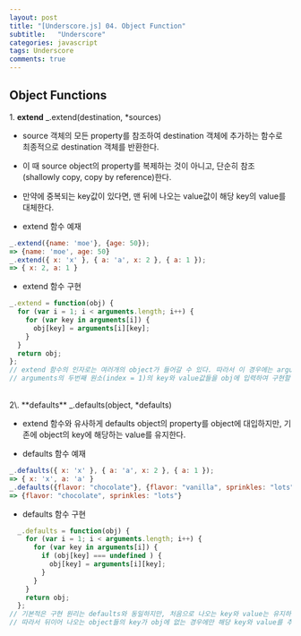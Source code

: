 ```yaml
---
layout: post
title: "[Underscore.js] 04. Object Function"
subtitle:   "Underscore"
categories: javascript
tags: Underscore
comments: true
---
```


## Object Functions

1\. **extend** _.extend(destination, *sources)

 - source 객체의 모든 property를 참조하여 destination 객체에 추가하는 함수로 최종적으로 destination 객체를 반환한다.
 - 이 때 source object의 property를 복제하는 것이 아니고, 단순히 참조(shallowly copy, copy by reference)한다.
 - 만약에 중복되는 key값이 있다면, 맨 뒤에 나오는 value값이 해당 key의 value를 대체한다.

 - extend 함수 예재  
```javascript
_.extend({name: 'moe'}, {age: 50});
=> {name: 'moe', age: 50}
_.extend({ x: 'x' }, { a: 'a', x: 2 }, { a: 1 });
=> { x: 2, a: 1 }
```

 - extend 함수 구현  
```javascript
_.extend = function(obj) {
  for (var i = 1; i < arguments.length; i++) {   
    for (var key in arguments[i]) {
      obj[key] = arguments[i][key];
    }
  }
  return obj;
};
// extend 함수의 인자로는 여러개의 object가 들어갈 수 있다. 따라서 이 경우에는 arguments 키워드를 통해 각 object를 검토할 수 있다.
// arguments의 두번째 원소(index = 1)의 key와 value값들을 obj에 입력하여 구현할 수 있다.
```
<br/>
2\. **defaults** _.defaults(object, *defaults)

 - extend 함수와 유사하게 defaults object의 property를 object에 대입하지만, 기존에 object의 key에 해당하는 value를 유지한다.

 - defaults 함수 예재  
```javascript
_.defaults({ x: 'x' }, { a: 'a', x: 2 }, { a: 1 });
=> { x: 'x', a: 'a' }
_.defaults({flavor: "chocolate"}, {flavor: "vanilla", sprinkles: "lots"});
=> {flavor: "chocolate", sprinkles: "lots"}
```

 - defaults 함수 구현  
```javascript
  _.defaults = function(obj) {
    for (var i = 1; i < arguments.length; i++) {   
      for (var key in arguments[i]) {
        if (obj[key] === undefined ) {
          obj[key] = arguments[i][key];
        }
      }
    }
    return obj;
  };
// 기본적은 구현 원리는 defaults와 동일하지만, 처음으로 나오는 key와 value는 유지하고, 새로 등장하는 key와 value를 추가해야한다.
// 따라서 뒤이어 나오는 object들의 key가 obj에 없는 경우에만 해당 key와 value를 추가해주면 된다.
```
<br/>
